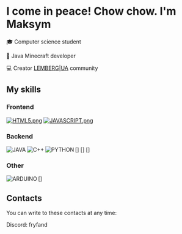 # I come in peace! Chow chow. I'm Maksym

:mortar_board: Computer science student <br />

:wrench: Java Minecraft developer <br />

:computer: Creator [LEMBERG|UA](https://discord.gg/UnMYQw3QRs) community

## My skills

### Frontend
[![HTML5.png](https://i.postimg.cc/KzjZ4pfQ/HTML5.png)](https://postimg.cc/bDXXBTK2)
[![JAVASCRIPT.png](https://i.postimg.cc/pV0F033V/JAVASCRIPT.png)](https://postimg.cc/xqz88p0B)


### Backend

[<img align="left" alt="JAVA" src="D:\Новая папка\JAVA.png"/>]
[<img align="left" alt="C++" src="D:\Новая папка\C++.png"/>]
[<img align="left" alt="PYTHON" src="D:\Новая папка\PYTHON.png"/>]

### Other

[<img align="left" alt="ARDUINO" src="D:\Новая папка\ARDUINO.png"/>]

## Contacts

You can write to these contacts at any time:

Discord: fryfand
